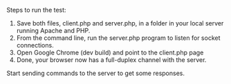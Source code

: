 Steps to run the test:
1. Save both files, client.php and server.php, in a folder in your local server running Apache and PHP.
2. From the command line, run the server.php program to listen for socket connections.
3. Open Google Chrome (dev build) and point to the client.php page
4. Done, your browser now has a full-duplex channel with the server.
 
Start sending commands to the server to get some responses.
